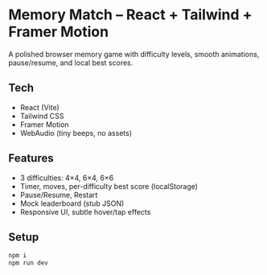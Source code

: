 # Memory Match – React + Tailwind + Framer Motion

A polished browser memory game with difficulty levels, smooth animations, pause/resume, and local best scores.

## Tech
- React (Vite)
- Tailwind CSS
- Framer Motion
- WebAudio (tiny beeps, no assets)

## Features
- 3 difficulties: 4×4, 6×4, 6×6
- Timer, moves, per-difficulty best score (localStorage)
- Pause/Resume, Restart
- Mock leaderboard (stub JSON)
- Responsive UI, subtle hover/tap effects

## Setup
```bash
npm i
npm run dev
